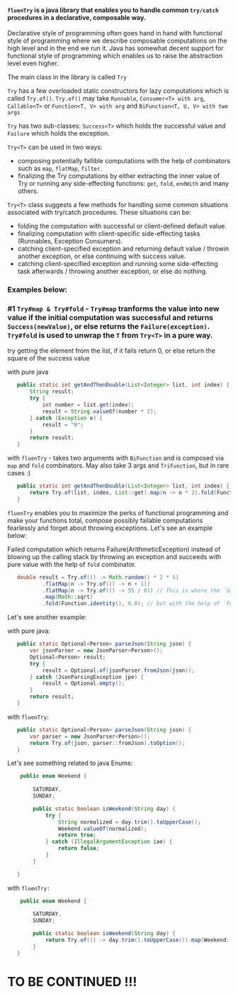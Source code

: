 #### `fluenTry` is a java library that enables you to handle common `try/catch` procedures in a declarative, composable way.

Declarative style of programming often goes hand in hand with functional style of programming where we describe composable computations on the high level
and in the end we run it. Java has somewhat decent support for functional style of programming which enables us to raise the abstraction level even higher.

The main class in the library is called `Try`

`Try` has a few overloaded static constructors for lazy computations which is called `Try.of()`.
`Try.of()` may take `Runnable`, `Consumer<T> with arg`, `Callable<T>` or `Function<T, V> with arg` and `BiFunction<T, U, V> with two args`

`Try` has two sub-classes: `Success<T>` which holds the successful value and `Failure` which holds the exception.

`Try<T>` can be used in two ways:
  - composing potentially fallible computations with the help of combinators such as `map`, `flatMap`, `filter`.
  - finalizing the Try computations by either extracting the inner value of Try or running any side-effecting functions: `get`, `fold`, `endWith` and many others. 

`Try<T>` class suggests a few methods for handling some common situations associated with try/catch procedures.
These situations can be:
 * folding the computation with successful or client-defined default value.
 * finalizing computation with client-specific side-effecting tasks (Runnables, Exception Consumers).
 * catching client-specified exception and returning default value / throwin another exception, or else continuing with success value.
 * catching client-specified exception and running some side-effecting task afterwards / throwing another exception, or else do nothing.

### Examples below: 

### #1 `Try#map & Try#fold` - `Try#map` tranforms the value into new value if the initial computation was successful and returns `Success(newValue)`, or else returns the `Failure(exception)`. `Try#fold` is used to unwrap the `T` from `Try<T>` in a pure way. 

try getting the element from the list, if it fails return 0, or else return the square of the success value

with pure java
```java
   public static int getAndThenDouble(List<Integer> list, int index) {
       String result;
       try {
           int number = list.get(index);
           result = String.valueOf(number * 2);
       } catch (Exception e) {
           result = "0";
       }
       return result;
   }
```

with `fluenTry` - takes two arguments with `BiFunction` and is composed via `map` and `fold` combinators. May also take 3 args and `TriFunction`, but in rare cases :)
```java
   public static int getAndThenDouble(List<Integer> list, int index) {
       return Try.of(list, index, List::get).map(n -> n * 2).fold(Function.identity(), 0);
   }
```

`fluenTry` enables you to maximize the perks of functional programming and make your functions total, compose possibly failable computations fearlessly and forget about throwing exceptions. Let's see an example below:

Failed computation which returns Failure(ArithmeticException) instead of blowing up the calling stack by throwing an exception and succeeds with pure value with the help of `fold` combinator.
```java
   double result = Try.of(() -> Math.random() * 2 * 5)
           .flatMap(n -> Try.of(() -> n + 1))
           .flatMap(n -> Try.of(() -> 55 / 0)) // This is where the `Success` turns into `Failure`
           .map(Math::sqrt)
           .fold(Function.identity(), 0.0); // but with the help of `fold` combinator we turn that into pure value (0.0)
```

Let's see another example:

with pure java:
```java
   public static Optional<Person> parseJson(String json) {
       var jsonParser = new JsonParser<Person>();
       Optional<Person> result;
       try {
           result = Optional.of(jsonParser.fromJson(json));
       } catch (JsonParsingException jpe) {
           result = Optional.empty();
       }
       return result;
   }
```

with `fluenTry`:
```java
   public static Optional<Person> parseJson(String json) {
       var parser = new JsonParser<Person>();
       return Try.of(json, parser::fromJson).toOption();
   }
```

Let's see something related to java Enums:

```java
    public enum Weekend {
    
        SATURDAY,
        SUNDAY;

        public static boolean isWeekend(String day) {
            try {
                String normalized = day.trim().toUpperCase();
                Weekend.valueOf(normalized);
                return true;
            } catch (IllegalArgumentException iae) {
                return false;
            }
        }

   }
```

with `fluenTry:`

```java
    public enum Weekend {
    
        SATURDAY,
        SUNDAY;

        public static boolean isWeekend(String day) {
            return Try.of(() -> day.trim().toUpperCase()).map(Weekend::valueOf).fold(d -> true, false);
        }
   }
```   

# TO BE CONTINUED !!!




